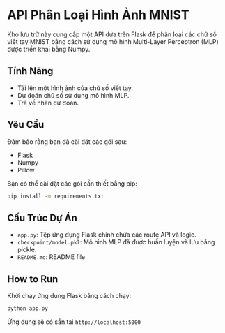 # API Phân Loại Hình Ảnh MNIST

Kho lưu trữ này cung cấp một API dựa trên Flask để phân loại các chữ số viết tay MNIST bằng cách sử dụng mô hình Multi-Layer Perceptron (MLP) được triển khai bằng Numpy.

## Tính Năng

- Tải lên một hình ảnh của chữ số viết tay.
- Dự đoán chữ số sử dụng mô hình MLP.
- Trả về nhãn dự đoán.

## Yêu Cầu

Đảm bảo rằng bạn đã cài đặt các gói sau:

- Flask
- Numpy
- Pillow

Bạn có thể cài đặt các gói cần thiết bằng pip:

```bash
pip install -m requirements.txt
```
## Cấu Trúc Dự Án

- `app.py`: Tệp ứng dụng Flask chính chứa các route API và logic.
- `checkpoint/model.pkl`: Mô hình MLP đã được huấn luyện và lưu bằng pickle.
- `README.md`: README file

## How to Run
Khởi chạy ứng dụng Flask bằng cách chạy:
```bash
python app.py
```
Ứng dụng sẽ có sẵn tại `http://localhost:5000`